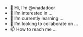 - 👋 Hi, I’m @vnadadoor
- 👀 I’m interested in ...
- 🌱 I’m currently learning ...
- 💞️ I’m looking to collaborate on ...
- 📫 How to reach me ...

<!---
vnadadoor/vnadadoor is a ✨ special ✨ repository because its `README.md` (this file) appears on your GitHub profile.
You can click the Preview link to take a look at your changes.
--->
